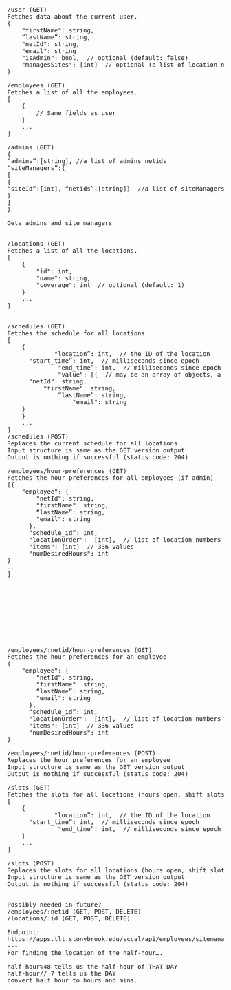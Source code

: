 <pre>/user (GET)
Fetches data about the current user.
{
    "firstName": string,
    “lastName”: string,
    "netId": string,
    "email": string
    "isAdmin": bool,  // optional (default: false)
    "managesSites": [int]  // optional (a list of location numbers)
}

/employees (GET)
Fetches a list of all the employees.
[
    {
        // Same fields as user
    }
    ...
]

/admins (GET)
{
“admins”:[string], //a list of admins netids
“siteManagers”:{
[
{
“siteId”:[int], “netids”:[string]}  //a list of siteManagers netids
}
]
}

Gets admins and site managers


/locations (GET)
Fetches a list of all the locations.
[
    {
        "id": int,
        "name": string,
        "coverage": int  // optional (default: 1)
    }
    ...
]


/schedules (GET)
Fetches the schedule for all locations
[
    {
             "location”: int,  // the ID of the location
	  "start_time”: int,  // milliseconds since epoch
              "end_time”: int,  // milliseconds since epoch
              "value": [{  // may be an array of objects, a single object, or a string (“RESERVED”)
      "netId": string,
   	      "firstName": string,
    	      “lastName”: string,
                  "email": string
    }
    }
    ...
]
/schedules (POST)
Replaces the current schedule for all locations
Input structure is same as the GET version output
Output is nothing if successful (status code: 204)

/employees/hour-preferences (GET)
Fetches the hour preferences for all employees (if admin)
[{
    "employee": {
        "netId": string,
        "firstName": string,
        “lastName”: string,
        "email": string
      },
      “schedule_id”: int,
      "locationOrder":  [int],  // list of location numbers
      "items": [int]  // 336 values
      "numDesiredHours": int
}
...
]










/employees/:netid/hour-preferences (GET)
Fetches the hour preferences for an employee
{
    "employee": {
        "netId": string,
        "firstName": string,
        “lastName”: string,
        "email": string
      },
      “schedule_id”: int,
      "locationOrder":  [int],  // list of location numbers
      "items": [int]  // 336 values
      "numDesiredHours": int
}

/employees/:netid/hour-preferences (POST)
Replaces the hour preferences for an employee
Input structure is same as the GET version output
Output is nothing if successful (status code: 204)

/slots (GET)
Fetches the slots for all locations (hours open, shift slots, etc.)
[
    {
             "location”: int,  // the ID of the location
	  "start_time”: int,  // milliseconds since epoch
              "end_time”: int,  // milliseconds since epoch
    }
    ...
]

/slots (POST)
Replaces the slots for all locations (hours open, shift slots, etc.)
Input structure is same as the GET version output
Output is nothing if successful (status code: 204)


Possibly needed in future?
/employees/:netid (GET, POST, DELETE)
/locations/:id (GET, POST, DELETE)

Endpoint:
https://apps.tlt.stonybrook.edu/sccal/api/employees/sitemanager/hour
---
For finding the location of the half-hour….

half-hour%48 tells us the half-hour of THAT DAY
half-hour// 7 tells us the DAY
convert half hour to hours and mins.
</pre>
